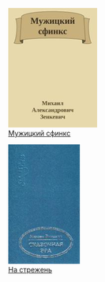 ![](Мужицкий%20сфинкс.jpg)  
[Мужицкий сфинкс](Мужицкий%20сфинкс.md)

![](На%20стрежень.jpg)  
[На стрежень](На%20стрежень.md)
